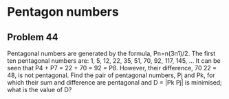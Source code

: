 #  Pentagon numbers
## Problem 44


Pentagonal numbers are generated by the formula, Pn=n(3n1)/2. The first ten pentagonal numbers are:
1, 5, 12, 22, 35, 51, 70, 92, 117, 145, ...
It can be seen that P4 + P7 = 22 + 70 = 92 = P8. However, their difference, 70  22 = 48, is not pentagonal.
Find the pair of pentagonal numbers, Pj and Pk, for which their sum and difference are pentagonal and D = |Pk Pj| is minimised; what is the value of D?



